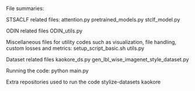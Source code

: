 File summaries:

STSACLF related files:
attention.py
pretrained_models.py
stclf_model.py

ODIN related files
ODIN_utils.py

Miscellaneous files for utility codes such as visualization, file handling, custom losses and metrics:
setup_script_basic.sh
utils.py

Dataset related files
kaokore_ds.py
gen_lbl_wise_imagenet_style_dataset.py

Running the code:
python main.py

Extra repositories used to run the code
stylize-datasets
kaokore

